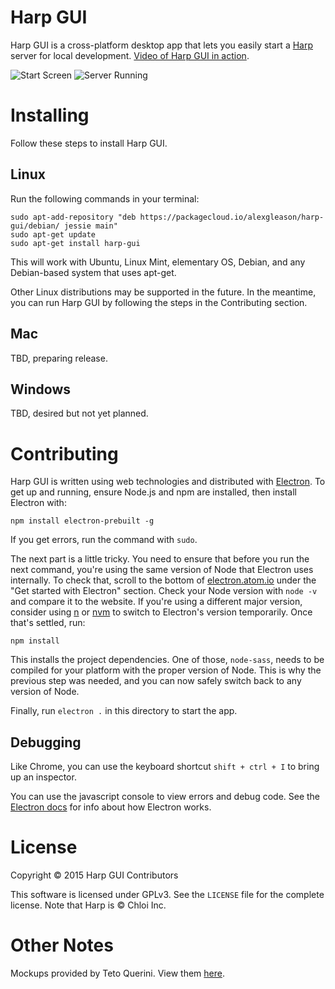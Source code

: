 Harp GUI
========

Harp GUI is a cross-platform desktop app that lets you easily start a [Harp](http://harpjs.com/) server for local development. [Video of Harp GUI in action](https://www.youtube.com/watch?v=EsCQwyWNXS8).

![Start Screen](http://i.imgur.com/iE7Iidz.png)
![Server Running](http://i.imgur.com/0xumhhJ.png)

Installing
==========

Follow these steps to install Harp GUI.

Linux
-----

Run the following commands in your terminal:

    sudo apt-add-repository "deb https://packagecloud.io/alexgleason/harp-gui/debian/ jessie main"
    sudo apt-get update
    sudo apt-get install harp-gui

This will work with Ubuntu, Linux Mint, elementary OS, Debian, and any Debian-based system that uses apt-get.

Other Linux distributions may be supported in the future. In the meantime, you can run Harp GUI by following the steps in the Contributing section.

Mac
---
TBD, preparing release.

Windows
-------
TBD, desired but not yet planned.

Contributing
============

Harp GUI is written using web technologies and distributed with [Electron](http://electron.atom.io/docs/). To get up and running, ensure Node.js and npm are installed, then install Electron with:

    npm install electron-prebuilt -g

If you get errors, run the command with `sudo`.

The next part is a little tricky. You need to ensure that before you run the next command, you're using the same version of Node that Electron uses internally. To check that, scroll to the bottom of [electron.atom.io](http://electron.atom.io/) under the "Get started with Electron" section. Check your Node version with `node -v` and compare it to the website. If you're using a different major version, consider using [n](https://www.npmjs.com/package/n) or [nvm](https://github.com/creationix/nvm) to switch to Electron's version temporarily. Once that's settled, run:

    npm install

This installs the project dependencies. One of those, `node-sass`, needs to be compiled for your platform with the proper version of Node. This is why the previous step was needed, and you can now safely switch back to any version of Node.

Finally, run `electron .` in this directory to start the app.

Debugging
---------

Like Chrome, you can use the keyboard shortcut `shift + ctrl + I` to bring up an inspector.

You can use the javascript console to view errors and debug code. See the [Electron docs](http://electron.atom.io/docs/) for info about how Electron works.

License
=======

Copyright © 2015 Harp GUI Contributors

This software is licensed under GPLv3. See the `LICENSE` file for the complete license. Note that Harp is © Chloi Inc.

Other Notes
===========

Mockups provided by Teto Querini. View them [here](https://drive.google.com/folderview?id=0BwfNEizpnybJVGQ4T1UxMlIwQUU&usp=sharing).
